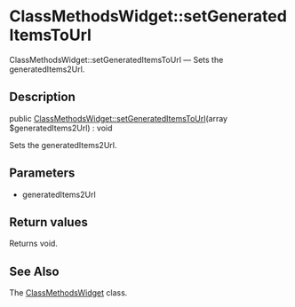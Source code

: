 ClassMethodsWidget::setGeneratedItemsToUrl
================

ClassMethodsWidget::setGeneratedItemsToUrl — Sets the generatedItems2Url.

Description
---------------


public [ClassMethodsWidget::setGeneratedItemsToUrl](https://github.com/lingtalfi/DocTools/blob/master/doc/api/DocTools/Widget/ClassMethods/ClassMethodsWidget/setGeneratedItemsToUrl.md)(array $generatedItems2Url) : void




Sets the generatedItems2Url.




Parameters
--------------


- generatedItems2Url

    


Return values
----------------

Returns void.









See Also
-----------

The [ClassMethodsWidget](https://github.com/lingtalfi/DocTools/blob/master/doc/api/DocTools/Widget/ClassMethods/ClassMethodsWidget.md) class.
